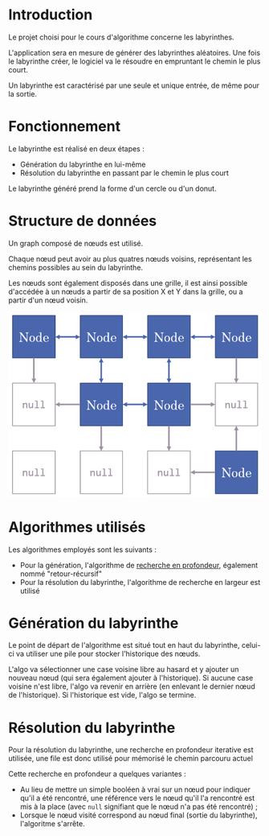 # Introduction

Le projet choisi pour le cours d'algorithme concerne les labyrinthes.

L'application sera en mesure de générer des labyrinthes aléatoires. Une fois le labyrinthe créer, le logiciel va le résoudre en empruntant le chemin le plus court.

Un labyrinthe est caractérisé par une seule et unique entrée, de même pour la sortie.

# Fonctionnement

Le labyrinthe est réalisé en deux étapes :

- Génération du labyrinthe en lui-même
- Résolution du labyrinthe en passant par le chemin le plus court

Le labyrinthe généré prend la forme d'un cercle ou d'un donut.

# Structure de données

Un graph composé de nœuds est utilisé.

Chaque nœud peut avoir au plus quatres nœuds voisins, représentant les chemins possibles au sein du labyrinthe.

Les nœuds sont également disposés dans une grille, il est ainsi possible d'accédée à un nœuds a partir de sa position X et Y dans la grille, ou a partir d'un nœud voisin.

![Schema de la structure de donnée utilisée](./misc/structure-de-donnees.png)

# Algorithmes utilisés

Les algorithmes employés sont les suivants :

-  Pour la génération, l'algorithme de [recherche en profondeur](https://en.wikipedia.org/wiki/Maze_generation_algorithm#Randomized_depth-first_search), également nommé "retour-récursif"
-  Pour la résolution du labyrinthe, l'algorithme de recherche en largeur est utilisé

# Génération du labyrinthe

Le point de départ de l'algorithme est situé tout en haut du labyrinthe, celui-ci va utiliser une pile pour stocker l'historique des nœuds.

L'algo va sélectionner une case voisine libre au hasard et y ajouter un nouveau nœud (qui sera également ajouter à l'historique). Si aucune case voisine n'est libre, l'algo va revenir en arrière (en enlevant le dernier nœud de l'historique). Si l'historique est vide, l'algo se termine.

# Résolution du labyrinthe

Pour la résolution du labyrinthe, une recherche en profondeur iterative est utilisée, une file est donc utilisé pour mémorisé le chemin parcouru actuel

Cette recherche en profondeur a quelques variantes :

* Au lieu de mettre un simple booléen à vrai sur un nœud pour indiquer qu'il a été rencontré, une référence vers le nœud qu'il l'a rencontré est mis à la place (avec `null` signifiant que le nœud n'a pas été rencontré) ;
* Lorsque le nœud visité correspond au nœud final (sortie du labyrinthe), l'algoritme s'arrête.

